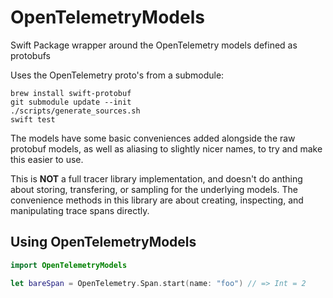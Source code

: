 # OpenTelemetryModels

Swift Package wrapper around the OpenTelemetry models defined as protobufs

Uses the OpenTelemetry proto's from a submodule:

    brew install swift-protobuf
    git submodule update --init
    ./scripts/generate_sources.sh
    swift test

The models have some basic conveniences added alongside the raw protobuf
models, as well as aliasing to slightly nicer names, to try and make this
easier to use.

This is **NOT** a full tracer library implementation, and doesn't do anthing
about storing, transfering, or sampling for the underlying models. The
convenience methods in this library are about creating, inspecting, and
manipulating trace spans directly.

## Using OpenTelemetryModels

```swift doctest
import OpenTelemetryModels

let bareSpan = OpenTelemetry.Span.start(name: "foo") // => Int = 2
```
